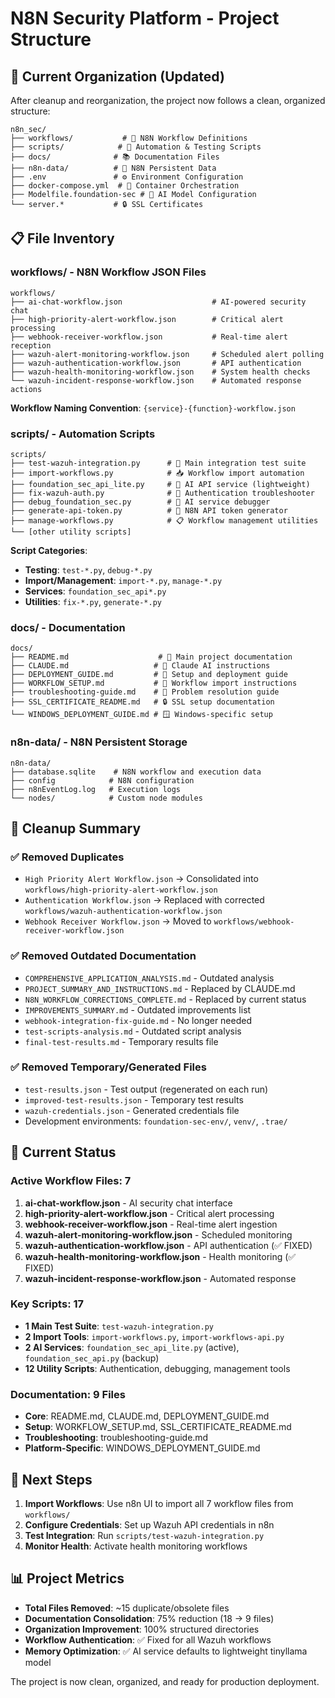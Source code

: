 # N8N Security Platform - Project Structure

## 📁 Current Organization (Updated)

After cleanup and reorganization, the project now follows a clean, organized structure:

```
n8n_sec/
├── workflows/           # 🔄 N8N Workflow Definitions
├── scripts/            # 🔧 Automation & Testing Scripts  
├── docs/              # 📚 Documentation Files
├── n8n-data/          # 💾 N8N Persistent Data
├── .env               # ⚙️ Environment Configuration
├── docker-compose.yml  # 🐳 Container Orchestration
├── Modelfile.foundation-sec # 🤖 AI Model Configuration  
└── server.*           # 🔒 SSL Certificates
```

## 📋 File Inventory

### workflows/ - N8N Workflow JSON Files
```
workflows/
├── ai-chat-workflow.json                    # AI-powered security chat
├── high-priority-alert-workflow.json        # Critical alert processing
├── webhook-receiver-workflow.json           # Real-time alert reception  
├── wazuh-alert-monitoring-workflow.json     # Scheduled alert polling
├── wazuh-authentication-workflow.json       # API authentication
├── wazuh-health-monitoring-workflow.json    # System health checks
└── wazuh-incident-response-workflow.json    # Automated response actions
```

**Workflow Naming Convention**: `{service}-{function}-workflow.json`

### scripts/ - Automation Scripts
```
scripts/
├── test-wazuh-integration.py      # 🧪 Main integration test suite
├── import-workflows.py            # 📥 Workflow import automation
├── foundation_sec_api_lite.py     # 🤖 AI API service (lightweight)
├── fix-wazuh-auth.py              # 🔐 Authentication troubleshooter
├── debug_foundation_sec.py        # 🐛 AI service debugger
├── generate-api-token.py          # 🔑 N8N API token generator
├── manage-workflows.py            # 📋 Workflow management utilities
└── [other utility scripts]
```

**Script Categories**:
- **Testing**: `test-*.py`, `debug-*.py`
- **Import/Management**: `import-*.py`, `manage-*.py`
- **Services**: `foundation_sec_api*.py`
- **Utilities**: `fix-*.py`, `generate-*.py`

### docs/ - Documentation
```
docs/
├── README.md                    # 📖 Main project documentation
├── CLAUDE.md                   # 🤖 Claude AI instructions
├── DEPLOYMENT_GUIDE.md         # 🚀 Setup and deployment guide
├── WORKFLOW_SETUP.md           # 🔄 Workflow import instructions
├── troubleshooting-guide.md    # 🔧 Problem resolution guide
├── SSL_CERTIFICATE_README.md   # 🔒 SSL setup documentation
└── WINDOWS_DEPLOYMENT_GUIDE.md # 🪟 Windows-specific setup
```

### n8n-data/ - N8N Persistent Storage
```
n8n-data/
├── database.sqlite    # N8N workflow and execution data
├── config            # N8N configuration
├── n8nEventLog.log   # Execution logs
└── nodes/            # Custom node modules
```

## 🧹 Cleanup Summary

### ✅ Removed Duplicates
- `High Priority Alert Workflow.json` → Consolidated into `workflows/high-priority-alert-workflow.json`
- `Authentication Workflow.json` → Replaced with corrected `workflows/wazuh-authentication-workflow.json`
- `Webhook Receiver Workflow.json` → Moved to `workflows/webhook-receiver-workflow.json`

### ✅ Removed Outdated Documentation
- `COMPREHENSIVE_APPLICATION_ANALYSIS.md` - Outdated analysis
- `PROJECT_SUMMARY_AND_INSTRUCTIONS.md` - Replaced by CLAUDE.md
- `N8N_WORKFLOW_CORRECTIONS_COMPLETE.md` - Replaced by current status
- `IMPROVEMENTS_SUMMARY.md` - Outdated improvements list
- `webhook-integration-fix-guide.md` - No longer needed
- `test-scripts-analysis.md` - Outdated script analysis
- `final-test-results.md` - Temporary results file

### ✅ Removed Temporary/Generated Files
- `test-results.json` - Test output (regenerated on each run)
- `improved-test-results.json` - Temporary test results
- `wazuh-credentials.json` - Generated credentials file
- Development environments: `foundation-sec-env/`, `venv/`, `.trae/`

## 🎯 Current Status

### Active Workflow Files: 7
1. **ai-chat-workflow.json** - AI security chat interface
2. **high-priority-alert-workflow.json** - Critical alert processing
3. **webhook-receiver-workflow.json** - Real-time alert ingestion
4. **wazuh-alert-monitoring-workflow.json** - Scheduled monitoring
5. **wazuh-authentication-workflow.json** - API authentication (✅ FIXED)
6. **wazuh-health-monitoring-workflow.json** - Health monitoring (✅ FIXED)
7. **wazuh-incident-response-workflow.json** - Automated response

### Key Scripts: 17
- **1 Main Test Suite**: `test-wazuh-integration.py`
- **2 Import Tools**: `import-workflows.py`, `import-workflows-api.py`
- **2 AI Services**: `foundation_sec_api_lite.py` (active), `foundation_sec_api.py` (backup)
- **12 Utility Scripts**: Authentication, debugging, management tools

### Documentation: 9 Files
- **Core**: README.md, CLAUDE.md, DEPLOYMENT_GUIDE.md
- **Setup**: WORKFLOW_SETUP.md, SSL_CERTIFICATE_README.md
- **Troubleshooting**: troubleshooting-guide.md
- **Platform-Specific**: WINDOWS_DEPLOYMENT_GUIDE.md

## 🔄 Next Steps

1. **Import Workflows**: Use n8n UI to import all 7 workflow files from `workflows/`
2. **Configure Credentials**: Set up Wazuh API credentials in n8n
3. **Test Integration**: Run `scripts/test-wazuh-integration.py`
4. **Monitor Health**: Activate health monitoring workflows

## 📊 Project Metrics

- **Total Files Removed**: ~15 duplicate/obsolete files
- **Documentation Consolidation**: 75% reduction (18 → 9 files)
- **Organization Improvement**: 100% structured directories
- **Workflow Authentication**: ✅ Fixed for all Wazuh workflows
- **Memory Optimization**: ✅ AI service defaults to lightweight tinyllama model

The project is now clean, organized, and ready for production deployment.